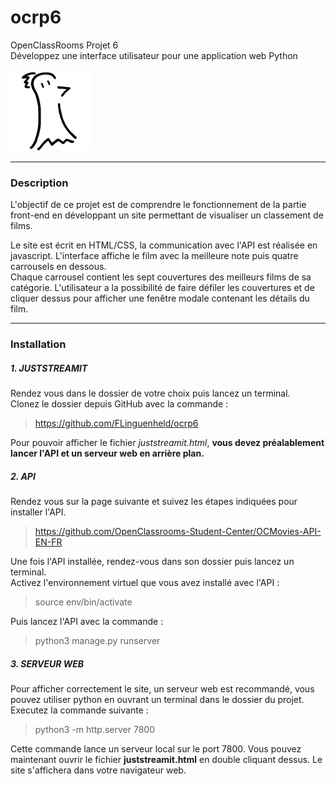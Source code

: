 # ocrp6
OpenClassRooms Projet 6  
Développez une interface utilisateur pour une application web Python

![Logo FLinguenheld](https://raw.githubusercontent.com/FLinguenheld/ocrp6/main/Forelif.png "Pouet")

****
### Description
L'objectif de ce projet est de comprendre le fonctionnement de la partie front-end en développant un site permettant de
visualiser un classement de films.  

Le site est écrit en HTML/CSS, la communication avec l'API est réalisée en javascript.
L'interface affiche le film avec la meilleure note puis quatre carrousels en dessous.  
Chaque carrousel contient les sept couvertures des meilleurs films de sa catégorie.
L'utilisateur a la possibilité de faire défiler les couvertures et de cliquer dessus pour afficher
une fenêtre modale contenant les détails du film.

****
### Installation
##### 1. JUSTSTREAMIT

Rendez vous dans le dossier de votre choix puis lancez un terminal.  
Clonez le dossier depuis GitHub avec la commande :  

>https://github.com/FLinguenheld/ocrp6

Pour pouvoir afficher le fichier *juststreamit.html*, **vous devez préalablement lancer l'API et un serveur web en arrière plan.**

##### 2. API

Rendez vous sur la page suivante et suivez les étapes indiquées pour installer l'API.

>https://github.com/OpenClassrooms-Student-Center/OCMovies-API-EN-FR

Une fois l'API installée, rendez-vous dans son dossier puis lancez un terminal.  
Activez l'environnement virtuel que vous avez installé avec l'API :

>source env/bin/activate

Puis lancez l'API avec la commande :

>python3 manage.py runserver

##### 3. SERVEUR WEB

Pour afficher correctement le site, un serveur web est recommandé, vous pouvez utiliser python en
ouvrant un terminal dans le dossier du projet.  
Executez la commande suivante :

>python3 -m http.server 7800

Cette commande lance un serveur local sur le port 7800. Vous pouvez maintenant ouvrir le fichier **juststreamit.html** en double cliquant dessus.
Le site s'affichera dans votre navigateur web.
